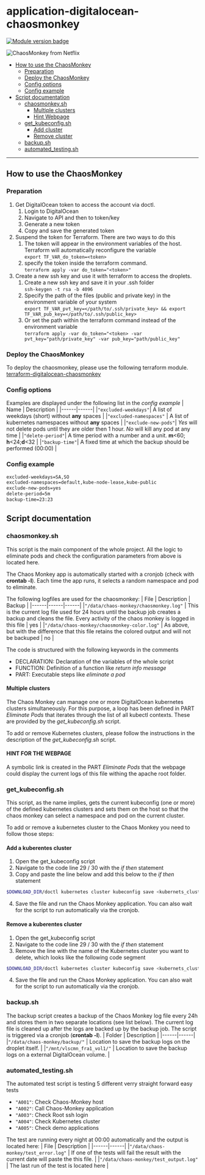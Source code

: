 # application-digitalocean-chaosmonkey
[![Module version badge](https://img.shields.io/badge/Module-v1.0.0-green)](https://shields.io/)

![ChaosMonkey from Netflix](https://netflix.github.io/chaosmonkey/logo.png)


- [How to use the ChaosMonkey](#how-to-use-cm)
    - [Preparation](#preparation)
    - [Deploy the ChaosMonkey](#deploy-cm)
    - [Config options](#config-options)
    - [Config example](#config-examples)
- [Script documentation](#script-documtation)
    - [chaosmonkey.sh](#script-cm)
        - [Multiple clusters](#script-cm-mc)
        - [Hint Webpage](#script-cm-webpage)
    - [get_kubeconfig.sh](#script-gk)
        - [Add cluster](#script-gk-add)
        - [Remove cluster](#script-gk-remove)
    - [backup.sh](#script-bu)
    - [automated_testing.sh](#script-at)


---

<a name="how-to-use-cm"></a>

## How to use the ChaosMonkey

<a name="preparation"></a>

### Preparation

1. Get DigitalOcean token to access the account via doctl.
    1. Login to DigitalOcean
    2. Navigate to API and then to token/key
    3. Generate a new token
    4. Copy and save the generated token
2. Suspend the token for Terraform. There are two ways to do this
    1. The token will appear in the environment variables of the host. Terraform will automatically reconfigure the variable<br/> ``export TF_VAR_do_token=<token>``
    2. specify the token inside the terraform command.<br/> ``terraform apply -var do_token="<token>"``
3. Create a new ssh key and use it with terraform to access the droplets.
    1. Create a new ssh key and save it in your .ssh folder<br/> ``ssh-keygen -t rsa -b 4096``
    2. Specify the path of the files (public and private key) in the environment variable of your system<br/> ``export TF_VAR_pvt_key=</path/to/.ssh/private_key> && export TF_VAR_pub_key=</path/to/.ssh/public_key>``
    3. Or set the path within the terraform command instead of the environment variable <br/> ``terraform apply -var do_token="<token> -var pvt_key="path/private_key" -var pub_key="path/public_key"``

<a name="deploy-cm"></a>

### Deploy the ChaosMonkey
To deploy the chaosmonkey, please use the following terraform module. [terraform-digitalocean-chaosmonkey](https://github.com/buehlmannpa/terraform-digitalocean-chaosmonkey)

<a name="config-options"></a>

### Config options
Examples are displayed under the following list in the *config example*
| Name | Description |
|------|------|
|`"excluded-weekdays"`| A list of weekdays (short) without **any** spaces |
|`"excluded-namespaces"` | A list of kubernetes namespaces without **any** spaces |
|`"exclude-new-pods"`| *Yes* will not delete pods until they are older then 1 hour. *No* will kill any pod at any time |
|`"delete-period"`| A time period with a number and a unit. **m**<60; **h**<24;**d**<32  |
|`"backup-time"`| A fixed time at which the backup should be performed (00:00) |

<a name="config-examples"></a>

### Config example
```bash
excluded-weekdays=SA,SO
excluded-namespaces=default,kube-node-lease,kube-public
exclude-new-pods=yes
delete-period=5m
backup-time=23:23
```

<a name="script-documtation"></a>

## Script documentation

<a name="script-cm"></a>

### chaosmonkey.sh
This script is the main component of the whole project. All the logic to eliminate pods and check the configuration parameters from above is located here.

The Chaos Monkey app is automatically started with a cronjob (check with **crontab -l**). Each time the app runs, it selects a random namespace and pod to eliminate.

The following logfiles are used for the chaosmonkey:
| File | Description | Backup |
|------|------|------|
|`"/data/chaos-monkey/chaosmonkey.log"` | This is the current log file used for 24 hours until the backup job creates a backup and cleans the file. Every activity of the chaos monkey is logged in this file | yes |
|`"/data/chaos-monkey/chaosmonkey-color.log"` | As above, but with the difference that this file retains the colored output and will not be backuped | no |

The code is structured with the following keywords in the comments
- DECLARATION: Declaration of the variables of the whole script
- FUNCTION: Definition of a function like *return info message*
- PART: Executable steps like *eliminate a pod*

<a name="script-cm-mc"></a>

#### Multiple clusters

The Chaos Monkey can manage one or more DigitalOcean kubernetes clusters simultaneously. For this purpose, a loop has been defined in PART *Eliminate Pods* that iterates through the list of all kubectl contexts. These are provided by the *get_kubeconfig.sh* script.

To add or remove Kubernetes clusters, please follow the instructions in the description of the *get_kubeconfig.sh* script.

<a name="script-cm-webpage"></a>

#### HINT FOR THE WEBPAGE

A symbolic link is created in the PART *Eliminate Pods* that the webpage could display the current logs of this file withing the apache root folder.

<a name="script-gk"></a>

### get_kubeconfig.sh
This script, as the name implies, gets the current kubeconfig (one or more) of the defined kubernetes clusters and sets them on the host so that the chaos monkey can select a namespace and pod on the current cluster. 

To add or remove a kubernetes cluster to the Chaos Monkey you need to follow those steps: 

<a name="script-gk-add"></a>

#### Add a kuberentes cluster

1. Open the get_kubeconfig script
2. Navigate to the code line 29 / 30 with the *if then* statement
3. Copy and paste the line below and add this below to the  *if then* statement
```bash
$DOWNLOAD_DIR/doctl kubernetes cluster kubeconfig save <kubernets_cluster_name>
```
4. Save the file and run the Chaos Monkey application. You can also wait for the script to run automatically via the cronjob.

<a name="script-gk-remove"></a>

#### Remove a kuberentes cluster

1. Open the get_kubeconfig script
2. Navigate to the code line 29 / 30 with the *if then* statement
3. Remove the line with the name of the Kubernetes cluster you want to delete, which looks like the following code segment
```bash
$DOWNLOAD_DIR/doctl kubernetes cluster kubeconfig save <kubernets_cluster_name>
```
4. Save the file and run the Chaos Monkey application. You can also wait for the script to run automatically via the cronjob.

<a name="script-bu"></a>

### backup.sh
The backup script creates a backup of the Chaos Monkey log file every 24h and stores them in two separate locations (see list below). The current log file is cleaned up after the logs are backed up by the backup job. The script is triggered via a cronjob (**crontab -l**).
| Folder | Description |
|------|------|
|`"/data/chaos-monkey/backup/"` | Location to save the backup logs on the droplet itself. |
|`"/mnt/vlscmn_fra1_vol1/"` | Location to save the backup logs on a external DigitalOcean volume.  |

<a name="script-at"></a>

### automated_testing.sh
The automated test script is testing 5 different verry straight forward easy tests
- `"A001"`: Check Chaos-Monkey host
- `"A002"`: Call Chaos-Monkey application
- `"A003"`: Check Root ssh  login
- `"A004"`: Check Kubernetes cluster
- `"A005"`: Check demo applications

The test are running every night at 00:00 automatically and the output is located here: 
| File | Description |
|------|------|
|`"/data/chaos-monkey/test_error.log"` | If one of the tests will fail the result with the current date will paste the this file. |
|`"/data/chaos-monkey/test_output.log"` | The last run of the test is located here |
